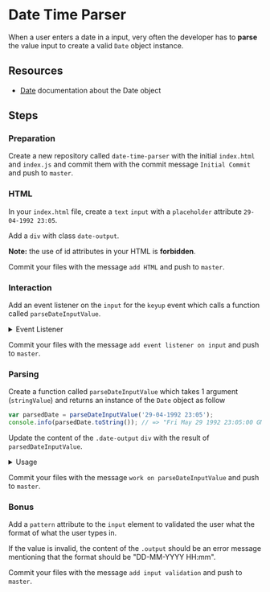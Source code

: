 # Date Time Parser

When a user enters a date in a input, very often the developer has to
__parse__ the value input to create a valid `Date` object instance.

## Resources

- [Date](http://devdocs.io/javascript/global_objects/date) documentation about the Date object

## Steps

### Preparation

Create a new repository called `date-time-parser` with the initial
`index.html` and `index.js` and commit them with the commit message
`Initial Commit` and push to `master`.

### HTML

In your `index.html` file, create a `text` `input` with a `placeholder`
attribute `29-04-1992 23:05`.

Add a `div` with class `date-output`.

__Note:__ the use of id attributes in your HTML is __forbidden__.

Commit your files with the message `add HTML` and push to `master`.

### Interaction

Add an event listener on the `input` for the `keyup` event which calls a function
called `parseDateInputValue`.

<details>
<summary>Event Listener</summary>

````js
inputElement.addEventListener('keyup', function() {
  var parsedDate = parseDateInputValue(/*...*/);
  console.info('parsed date', parsedDate.toString());
});
````

</details>

Commit your files with the message `add event listener on input` and push to `master`.

### Parsing

Create a function called `parseDateInputValue` which takes 1 argument
(`stringValue`) and returns an instance of the `Date` object as follow

````js
var parsedDate = parseDateInputValue('29-04-1992 23:05');
console.info(parsedDate.toString()); // => "Fri May 29 1992 23:05:00 GMT+0200 (CEST)"
````

Update the content of the `.date-output` `div` with the result of `parsedDateInputValue`.

<details>
<summary>Usage</summary>

````js
var parsedDate = parseDateInputValue(inputValue);
outputElement.textContent = dateInstance.toString();
````

</details>

Commit your files with the message `work on parseDateInputValue` and push to `master`.

### Bonus

Add a `pattern` attribute to the `input` element to validated
the user what the format of what the user types in.

If the value is invalid, the content of the `.output` should be an
error message mentioning that the format should be "DD-MM-YYYY HH:mm".

Commit your files with the message `add input validation` and push to `master`.
